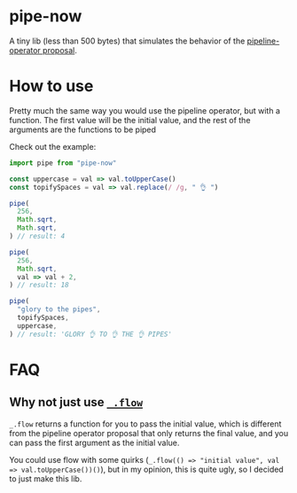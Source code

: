 # pipe-now

A tiny lib (less than 500 bytes) that simulates the behavior of the [pipeline-operator proposal](https://github.com/tc39/proposal-pipeline-operator).

# How to use

Pretty much the same way you would use the pipeline operator, but with a function. The first value will be the initial value, and the rest of the arguments are the functions to be piped

Check out the example:

```js
import pipe from "pipe-now"

const uppercase = val => val.toUpperCase()
const topifySpaces = val => val.replace(/ /g, " 👌 ")

pipe(
  256,
  Math.sqrt,
  Math.sqrt,
) // result: 4

pipe(
  256,
  Math.sqrt,
  val => val + 2,
) // result: 18

pipe(
  "glory to the pipes",
  topifySpaces,
  uppercase,
) // result: 'GLORY 👌 TO 👌 THE 👌 PIPES'
```

# FAQ

## Why not just use [`_.flow`](lodash.com/docs/#flow)

`_.flow` returns a function for you to pass the initial value, which is different from the pipeline operator proposal that only returns the final value, and you can pass the first argument as the initial value.

You could use flow with some quirks (`_.flow(() => "initial value", val => val.toUpperCase())()`), but in my opinion, this is quite ugly, so I decided to just make this lib.
